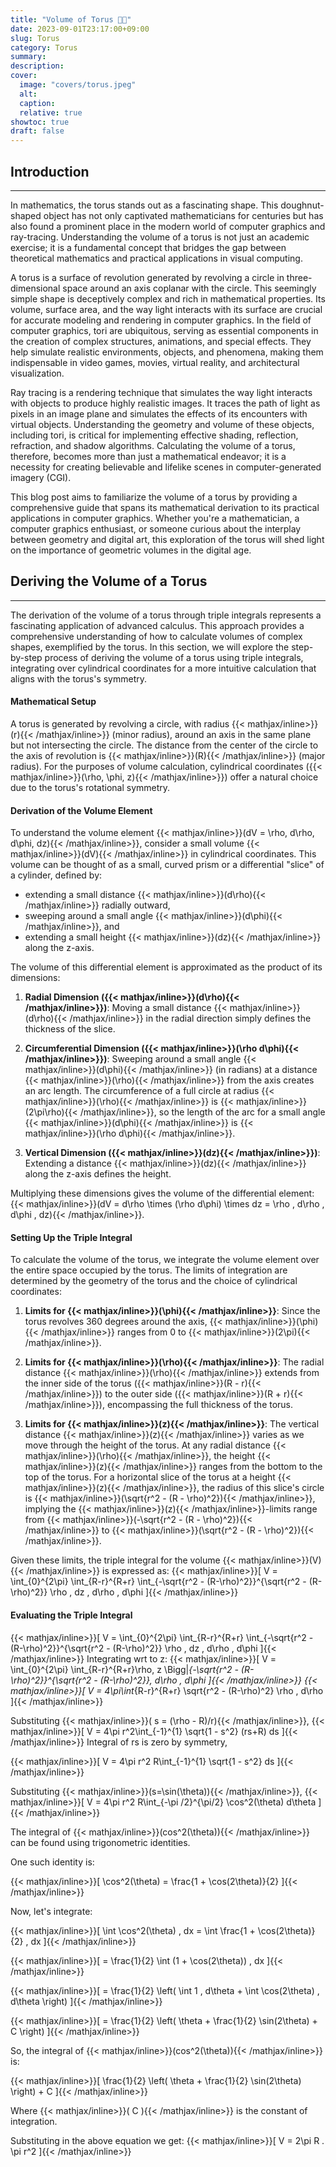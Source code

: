 ```yaml
---
title: "Volume of Torus 🍩✨"
date: 2023-09-01T23:17:00+09:00
slug: Torus
category: Torus
summary:
description:
cover: 
  image: "covers/torus.jpeg"
  alt:
  caption:
  relative: true
showtoc: true
draft: false
---
```


## Introduction
---
In mathematics, the torus stands out as a fascinating shape. This doughnut-shaped object has not only captivated mathematicians for centuries but has also found a prominent place in the modern world of computer graphics and ray-tracing. Understanding the volume of a torus is not just an academic exercise; it is a fundamental concept that bridges the gap between theoretical mathematics and practical applications in visual computing.

A torus is a surface of revolution generated by revolving a circle in three-dimensional space around an axis coplanar with the circle. This seemingly simple shape is deceptively complex and rich in mathematical properties. Its volume, surface area, and the way light interacts with its surface are crucial for accurate modeling and rendering in computer graphics. In the field of computer graphics, tori are ubiquitous, serving as essential components in the creation of complex structures, animations, and special effects. They help simulate realistic environments, objects, and phenomena, making them indispensable in video games, movies, virtual reality, and architectural visualization.

Ray tracing is a rendering technique that simulates the way light interacts with objects to produce highly realistic images. It traces the path of light as pixels in an image plane and simulates the effects of its encounters with virtual objects. Understanding the geometry and volume of these objects, including tori, is critical for implementing effective shading, reflection, refraction, and shadow algorithms. Calculating the volume of a torus, therefore, becomes more than just a mathematical endeavor; it is a necessity for creating believable and lifelike scenes in computer-generated imagery (CGI).

This blog post aims to familiarize the volume of a torus by providing a comprehensive guide that spans its mathematical derivation to its practical applications in computer graphics. Whether you're a mathematician, a computer graphics enthusiast, or someone curious about the interplay between geometry and digital art, this exploration of the torus will shed light on the importance of geometric volumes in the digital age.

## Deriving the Volume of a Torus
---
The derivation of the volume of a torus through triple integrals represents a fascinating application of advanced calculus. This approach provides a comprehensive understanding of how to calculate volumes of complex shapes, exemplified by the torus. In this section, we will explore the step-by-step process of deriving the volume of a torus using triple integrals, integrating over cylindrical coordinates for a more intuitive calculation that aligns with the torus's symmetry.

#### Mathematical Setup

A torus is generated by revolving a circle, with radius {{< mathjax/inline>}}\(r\){{< /mathjax/inline>}} (minor radius), around an axis in the same plane but not intersecting the circle. The distance from the center of the circle to the axis of revolution is {{< mathjax/inline>}}\(R\){{< /mathjax/inline>}} (major radius). For the purposes of volume calculation, cylindrical coordinates ({{< mathjax/inline>}}\(\rho, \phi, z\){{< /mathjax/inline>}}) offer a natural choice due to the torus's rotational symmetry.

<!-- {{< rawhtml>}}
<p align="center">
  <img src="../images/torus/torus_2.png" alt="Image description" class="img-fluid" style="max-width: 70%; height: auto; border-radius: 10px; width: 100%"/>
</p>
<p align="center">
  <em>Figure 1: Parameterization of Torus</em>
</p>
{{< /rawhtml>}} -->

<!-- #### Volume Element in Cylindrical Coordinates

The volume element {{< mathjax/inline>}}\(dV\){{< /mathjax/inline>}} in cylindrical coordinates is expressed as {{< mathjax/inline>}}\(\rho d\rho d\phi dz\){{< /mathjax/inline>}}. This formulation captures the essence of volumes in three-dimensional spaces that exhibit cylindrical symmetry. Understanding why this specific expression serves as the volume element requires a look at the transition from Cartesian to cylindrical coordinates and the geometry involved in defining a small volume element in this coordinate system.

#### Cylindrical Coordinates

Cylindrical coordinates {{< mathjax/inline>}}\((\rho, \phi, z)\){{< /mathjax/inline>}} offer an alternative to Cartesian coordinates {{< mathjax/inline>}}\((x, y, z)\){{< /mathjax/inline>}} for describing points in three-dimensional space, especially useful for objects exhibiting cylindrical or rotational symmetry. In this system:
- {{< mathjax/inline>}}\(\rho\){{< /mathjax/inline>}} represents the radial distance from the z-axis,
- {{< mathjax/inline>}}\(\phi\){{< /mathjax/inline>}} is the azimuthal angle measured from a reference direction in the xy-plane, and
- {{< mathjax/inline>}}\(z\){{< /mathjax/inline>}} corresponds to the same vertical coordinate as in Cartesian coordinates. -->

#### Derivation of the Volume Element

To understand the volume element {{< mathjax/inline>}}\(dV = \rho\, d\rho\, d\phi\, dz\){{< /mathjax/inline>}}, consider a small volume {{< mathjax/inline>}}\(dV\){{< /mathjax/inline>}} in cylindrical coordinates. This volume can be thought of as a small, curved prism or a differential "slice" of a cylinder, defined by:
- extending a small distance {{< mathjax/inline>}}\(d\rho\){{< /mathjax/inline>}} radially outward,
- sweeping around a small angle {{< mathjax/inline>}}\(d\phi\){{< /mathjax/inline>}}, and
- extending a small height {{< mathjax/inline>}}\(dz\){{< /mathjax/inline>}} along the z-axis.

The volume of this differential element is approximated as the product of its dimensions:
1. **Radial Dimension ({{< mathjax/inline>}}\(d\rho\){{< /mathjax/inline>}})**: Moving a small distance {{< mathjax/inline>}}\(d\rho\){{< /mathjax/inline>}} in the radial direction simply defines the thickness of the slice.
   
2. **Circumferential Dimension ({{< mathjax/inline>}}\(\rho d\phi\){{< /mathjax/inline>}})**: Sweeping around a small angle {{< mathjax/inline>}}\(d\phi\){{< /mathjax/inline>}} (in radians) at a distance {{< mathjax/inline>}}\(\rho\){{< /mathjax/inline>}} from the axis creates an arc length. The circumference of a full circle at radius {{< mathjax/inline>}}\(\rho\){{< /mathjax/inline>}} is {{< mathjax/inline>}}\(2\pi\rho\){{< /mathjax/inline>}}, so the length of the arc for a small angle {{< mathjax/inline>}}\(d\phi\){{< /mathjax/inline>}} is {{< mathjax/inline>}}\(\rho d\phi\){{< /mathjax/inline>}}.

3. **Vertical Dimension ({{< mathjax/inline>}}\(dz\){{< /mathjax/inline>}})**: Extending a distance {{< mathjax/inline>}}\(dz\){{< /mathjax/inline>}} along the z-axis defines the height.

Multiplying these dimensions gives the volume of the differential element: {{< mathjax/inline>}}\(dV = d\rho \times (\rho d\phi) \times dz = \rho \, d\rho \, d\phi \, dz\){{< /mathjax/inline>}}.

#### Setting Up the Triple Integral

To calculate the volume of the torus, we integrate the volume element over the entire space occupied by the torus. The limits of integration are determined by the geometry of the torus and the choice of cylindrical coordinates:

1. **Limits for {{< mathjax/inline>}}\(\phi\){{< /mathjax/inline>}}**: Since the torus revolves 360 degrees around the axis, {{< mathjax/inline>}}\(\phi\){{< /mathjax/inline>}} ranges from 0 to {{< mathjax/inline>}}\(2\pi\){{< /mathjax/inline>}}.

2. **Limits for {{< mathjax/inline>}}\(\rho\){{< /mathjax/inline>}}**: The radial distance {{< mathjax/inline>}}\(\rho\){{< /mathjax/inline>}} extends from the inner side of the torus ({{< mathjax/inline>}}\(R - r\){{< /mathjax/inline>}}) to the outer side ({{< mathjax/inline>}}\(R + r\){{< /mathjax/inline>}}), encompassing the full thickness of the torus.

3. **Limits for {{< mathjax/inline>}}\(z\){{< /mathjax/inline>}}**: The vertical distance {{< mathjax/inline>}}\(z\){{< /mathjax/inline>}} varies as we move through the height of the torus. At any radial distance {{< mathjax/inline>}}\(\rho\){{< /mathjax/inline>}}, the height {{< mathjax/inline>}}\(z\){{< /mathjax/inline>}} ranges from the bottom to the top of the torus. For a horizontal slice of the torus at a height {{< mathjax/inline>}}\(z\){{< /mathjax/inline>}}, the radius of this slice's circle is {{< mathjax/inline>}}\(\sqrt{r^2 - (R - \rho)^2}\){{< /mathjax/inline>}}, implying the {{< mathjax/inline>}}\(z\){{< /mathjax/inline>}}-limits range from {{< mathjax/inline>}}\(-\sqrt{r^2 - (R - \rho)^2}\){{< /mathjax/inline>}} to {{< mathjax/inline>}}\(\sqrt{r^2 - (R - \rho)^2}\){{< /mathjax/inline>}}.

Given these limits, the triple integral for the volume {{< mathjax/inline>}}\(V\){{< /mathjax/inline>}} is expressed as:
{{< mathjax/inline>}}\[ V = \int_{0}^{2\pi} \int_{R-r}^{R+r} \int_{-\sqrt{r^2 - (R-\rho)^2}}^{\sqrt{r^2 - (R-\rho)^2}} \rho \, dz \, d\rho \, d\phi \]{{< /mathjax/inline>}}

#### Evaluating the Triple Integral
{{< mathjax/inline>}}\[ V = \int_{0}^{2\pi} \int_{R-r}^{R+r} \int_{-\sqrt{r^2 - (R-\rho)^2}}^{\sqrt{r^2 - (R-\rho)^2}} \rho \, dz \, d\rho \, d\phi \]{{< /mathjax/inline>}}
Integrating wrt to z:
{{< mathjax/inline>}}\[ V = \int_{0}^{2\pi} \int_{R-r}^{R+r}\rho\, z \Bigg|_{-\sqrt{r^2 - (R-\rho)^2}}^{\sqrt{r^2 - (R-\rho)^2}}\, d\rho \, d\phi \]{{< /mathjax/inline>}}
{{< mathjax/inline>}}\[ V = 4\pi\int_{R-r}^{R+r} \sqrt{r^2 - (R-\rho)^2} \rho \, d\rho \]{{< /mathjax/inline>}}

Substituting {{< mathjax/inline>}}\( s = (\rho - R)/r\){{< /mathjax/inline>}},
{{< mathjax/inline>}}\[ V = 4\pi r^2\int_{-1}^{1} \sqrt{1 - s^2} (rs+R) ds \]{{< /mathjax/inline>}}
Integral of rs is zero by symmetry,

{{< mathjax/inline>}}\[ V = 4\pi r^2 R\int_{-1}^{1} \sqrt{1 - s^2} ds \]{{< /mathjax/inline>}}

Substituting {{< mathjax/inline>}}\(s=\sin(\theta)\){{< /mathjax/inline>}},
{{< mathjax/inline>}}\[ V = 4\pi r^2 R\int_{-\pi /2}^{\pi/2} \cos^2(\theta) d\theta \]{{< /mathjax/inline>}}

The integral of {{< mathjax/inline>}}\(cos^2(\theta)\){{< /mathjax/inline>}} can be found using trigonometric identities. 

One such identity is:

{{< mathjax/inline>}}\[ \cos^2(\theta) = \frac{1 + \cos(2\theta)}{2} \]{{< /mathjax/inline>}}

Now, let's integrate:

{{< mathjax/inline>}}\[ \int \cos^2(\theta) \, dx = \int \frac{1 + \cos(2\theta)}{2} \, dx \]{{< /mathjax/inline>}}

{{< mathjax/inline>}}\[ = \frac{1}{2} \int (1 + \cos(2\theta)) \, dx \]{{< /mathjax/inline>}}

{{< mathjax/inline>}}\[ = \frac{1}{2} \left( \int 1 \, d\theta + \int \cos(2\theta) \, d\theta \right) \]{{< /mathjax/inline>}}

{{< mathjax/inline>}}\[ = \frac{1}{2} \left( \theta + \frac{1}{2} \sin(2\theta) + C \right) \]{{< /mathjax/inline>}}

So, the integral of {{< mathjax/inline>}}\(cos^2(\theta)\){{< /mathjax/inline>}} is:

{{< mathjax/inline>}}\[ \frac{1}{2} \left( \theta + \frac{1}{2} \sin(2\theta) \right) + C \]{{< /mathjax/inline>}}

Where {{< mathjax/inline>}}\( C \){{< /mathjax/inline>}} is the constant of integration.

Substituting in the above equation we get:
{{< mathjax/inline>}}\[ V = 2\pi R . \pi r^2 \]{{< /mathjax/inline>}}
